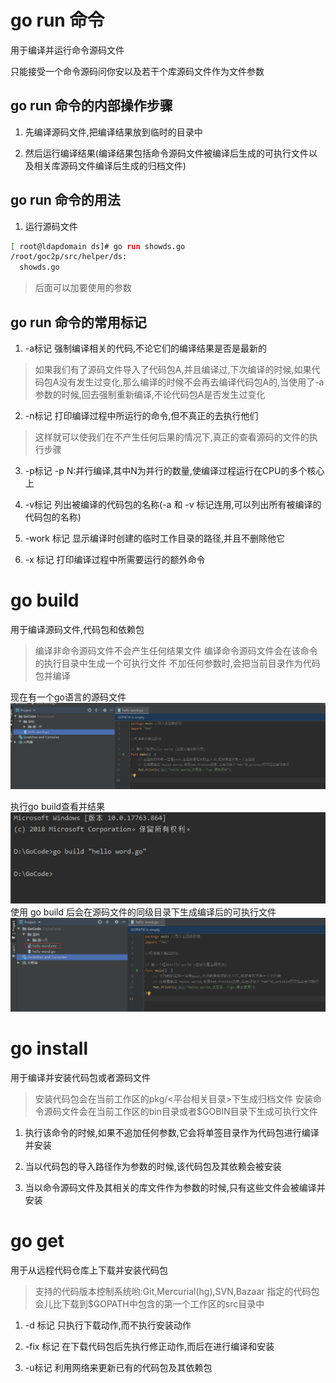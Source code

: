 # go run 命令
用于编译并运行命令源码文件

只能接受一个命令源码问你安以及若干个库源码文件作为文件参数

## go run 命令的内部操作步骤

1. 先编译源码文件,把编译结果放到临时的目录中

2. 然后运行编译结果(编译结果包括命令源码文件被编译后生成的可执行文件以及相关库源码文件编译后生成的归档文件)

## go run 命令的用法

1. 运行源码文件
```bash
[ root@ldapdomain ds]# go run showds.go 
/root/goc2p/src/helper/ds:
  showds.go
```
> 后面可以加要使用的参数

## go run 命令的常用标记

1. -a标记
强制编译相关的代码,不论它们的编译结果是否是最新的
> 如果我们有了源码文件导入了代码包A,并且编译过,下次编译的时候,如果代码包A没有发生过变化,那么编译的时候不会再去编译代码包A的,当使用了-a参数的时候,回去强制重新编译,不论代码包A是否发生过变化

2. -n标记
打印编译过程中所运行的命令,但不真正的去执行他们
> 这样就可以使我们在不产生任何后果的情况下,真正的查看源码的文件的执行步骤

3. -p标记
-p N:并行编译,其中N为并行的数量,使编译过程运行在CPU的多个核心上

4. -v标记
列出被编译的代码包的名称(-a 和 -v 标记连用,可以列出所有被编译的代码包的名称)

5. -work 标记
显示编译时创建的临时工作目录的路径,并且不删除他它

6. -x 标记
打印编译过程中所需要运行的额外命令



# go build
用于编译源码文件,代码包和依赖包
> 编译非命令源码文件不会产生任何结果文件
> 编译命令源码文件会在该命令的执行目录中生成一个可执行文件
> 不加任何参数时,会把当前目录作为代码包并编译

现在有一个go语言的源码文件
![](images/399b9b3ae659199fde59338df6207fef.png)

执行go build查看并结果
![](images/c6d9b2c3b1ef4e462284a222c2d26dd4.png)
使用 go build 后会在源码文件的同级目录下生成编译后的可执行文件
![](images/3c1406e908ae97f21bcb92cf3bcf13c3.png)

# go install
用于编译并安装代码包或者源码文件
> 安装代码包会在当前工作区的pkg/<平台相关目录>下生成归档文件
> 安装命令源码文件会在当前工作区的bin目录或者$GOBIN目录下生成可执行文件

1. 执行该命令的时候,如果不追加任何参数,它会将单签目录作为代码包进行编译并安装

2. 当以代码包的导入路径作为参数的时候,该代码包及其依赖会被安装

3. 当以命令源码文件及其相关的库文件作为参数的时候,只有这些文件会被编译并安装


# go get
用于从远程代码仓库上下载并安装代码包
> 支持的代码版本控制系统哟:Git,Mercurial(hg),SVN,Bazaar
> 指定的代码包会儿比下载到$GOPATH中包含的第一个工作区的src目录中

1. -d 标记
只执行下载动作,而不执行安装动作

2. -fix 标记
在下载代码包后先执行修正动作,而后在进行编译和安装

3. -u标记
利用网络来更新已有的代码包及其依赖包